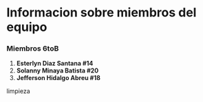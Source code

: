 # Informacion sobre miembros del equipo
### Miembros 6toB



 1. **Esterlyn Diaz Santana #14**
 2. **Solanny Minaya Batista #20**
 3. **Jefferson Hidalgo Abreu #18**
 
 limpieza

